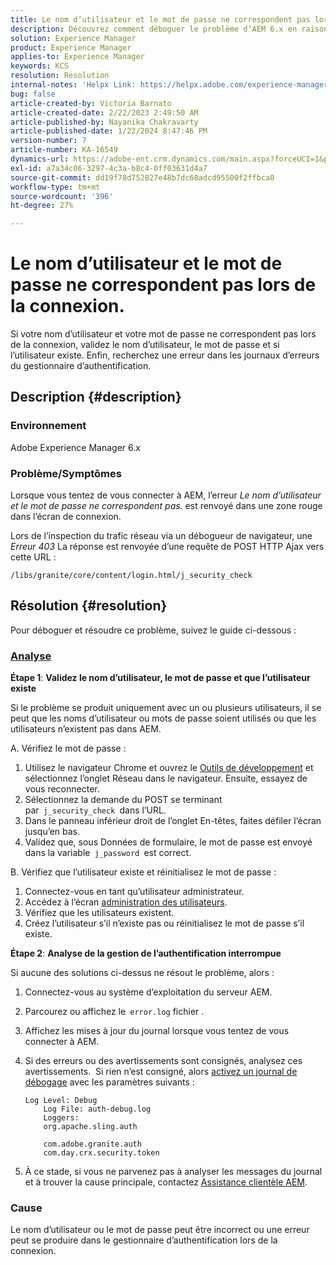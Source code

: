 ```yaml
---
title: Le nom d’utilisateur et le mot de passe ne correspondent pas lors de la connexion.
description: Découvrez comment déboguer le problème d’AEM 6.x en raison duquel le nom d’utilisateur et le mot de passe ne correspondent pas lors de la connexion. Validez le nom d’utilisateur, le mot de passe et vérifiez les logs d’erreur.
solution: Experience Manager
product: Experience Manager
applies-to: Experience Manager
keywords: KCS
resolution: Resolution
internal-notes: 'Helpx Link: https://helpx.adobe.com/experience-manager/kb/user-name-and-password-do-not-match-on-login.html'
bug: false
article-created-by: Victoria Barnato
article-created-date: 2/22/2023 2:49:50 AM
article-published-by: Nayanika Chakravarty
article-published-date: 1/22/2024 8:47:46 PM
version-number: 7
article-number: KA-16549
dynamics-url: https://adobe-ent.crm.dynamics.com/main.aspx?forceUCI=1&pagetype=entityrecord&etn=knowledgearticle&id=e998cd92-5bb2-ed11-83fe-6045bd0067ea
exl-id: a7a34c06-3297-4c3a-b8c4-0ff03631d4a7
source-git-commit: dd19f78d752827e48b7dc68adcd95500f2ffbca0
workflow-type: tm+mt
source-wordcount: '396'
ht-degree: 27%

---
```


# Le nom d’utilisateur et le mot de passe ne correspondent pas lors de la connexion.


Si votre nom d’utilisateur et votre mot de passe ne correspondent pas lors de la connexion, validez le nom d’utilisateur, le mot de passe et si l’utilisateur existe. Enfin, recherchez une erreur dans les journaux d’erreurs du gestionnaire d’authentification.

## Description {#description}


### Environnement

Adobe Experience Manager 6.x

### Problème/Symptômes

Lorsque vous tentez de vous connecter à AEM, l’erreur *Le nom d’utilisateur et le mot de passe ne correspondent pas.* est renvoyé dans une zone rouge dans l’écran de connexion.

Lors de l’inspection du trafic réseau via un débogueur de navigateur, une *Erreur 403* La réponse est renvoyée d’une requête de POST HTTP Ajax vers cette URL :

`/libs/granite/core/content/login.html/j_security_check`


## Résolution {#resolution}


Pour déboguer et résoudre ce problème, suivez le guide ci-dessous :

### <u><b>Analyse</b></u>

<b>Étape 1</b>: <b>Validez le nom d’utilisateur, le mot de passe et que l’utilisateur existe</b>

Si le problème se produit uniquement avec un ou plusieurs utilisateurs, il se peut que les noms d’utilisateur ou mots de passe soient utilisés ou que les utilisateurs n’existent pas dans AEM.

A. Vérifiez le mot de passe :

1. Utilisez le navigateur Chrome et ouvrez le [Outils de développement](https://developer.chrome.com/devtools) et sélectionnez l’onglet Réseau dans le navigateur. Ensuite, essayez de vous reconnecter.
2. Sélectionnez la demande du POST se terminant par` j_security_check `dans l’URL.
3. Dans le panneau inférieur droit de l’onglet En-têtes, faites défiler l’écran jusqu’en bas.
4. Validez que, sous Données de formulaire, le mot de passe est envoyé dans la variable` j_password `est correct.


B. Vérifiez que l’utilisateur existe et réinitialisez le mot de passe :

1. Connectez-vous en tant qu’utilisateur administrateur.
2. Accédez à l’écran [administration des utilisateurs](https://experienceleague.adobe.com/docs/experience-manager-65/administering/home.html?lang=en&amp;amp;topic=/experience-manager/6-5/sites/administering/morehelp/security.ug.js).
3. Vérifiez que les utilisateurs existent.
4. Créez l’utilisateur s’il n’existe pas ou réinitialisez le mot de passe s’il existe.


<b>Étape 2</b>: <b>Analyse de la gestion de l’authentification interrompue</b>

Si aucune des solutions ci-dessus ne résout le problème, alors :

1. Connectez-vous au système d’exploitation du serveur AEM.
2. Parcourez ou affichez le` error.log` fichier .
3. Affichez les mises à jour du journal lorsque vous tentez de vous connecter à AEM.
4. Si des erreurs ou des avertissements sont consignés, analysez ces avertissements.  Si rien n’est consigné, alors [activez un journal de débogage](https://experienceleague.adobe.com/docs/experience-manager-65/deploying/configuring/configure-logging.html) avec les paramètres suivants :


   ```
   Log Level: Debug
       Log File: auth-debug.log
       Loggers:
       org.apache.sling.auth
   
       com.adobe.granite.auth
       com.day.crx.security.token
   ```


5. À ce stade, si vous ne parvenez pas à analyser les messages du journal et à trouver la cause principale, contactez [Assistance clientèle AEM](https://experienceleague.adobe.com/?support-solution=Experience+Manager&amp;lang=fr#support).


### <b>Cause</b>

Le nom d’utilisateur ou le mot de passe peut être incorrect ou une erreur peut se produire dans le gestionnaire d’authentification lors de la connexion.
